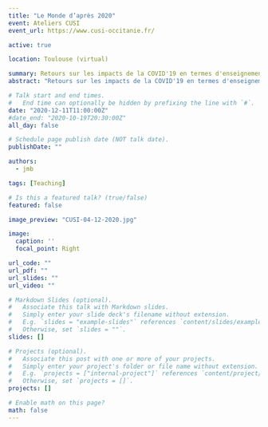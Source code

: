 ```yaml
---
title: "Le Monde d’après 2020"
event: Ateliers CUSI
event_url: https://www.cusi-occitanie.fr/

active: true

location: Toulouse (virtual)

summary: Retours sur les impacts de la COVID'19 en termes d'enseignements dans le supérieur
abstract: "Retours sur les impacts de la COVID'19 en termes d'enseignements dans le supérieur"

# Talk start and end times.
#   End time can optionally be hidden by prefixing the line with `#`.
date: "2020-12-11T11:00:00Z"
#date_end: "2020-10-19T20:30:00Z"
all_day: false

# Schedule page publish date (NOT talk date).
publishDate: ""

authors: 
  - jmb

tags: [Teaching]

# Is this a featured talk? (true/false)
featured: false

image_preview: "CUSI-04-12-2020.jpg"

image:
  caption: ''
  focal_point: Right

url_code: ""
url_pdf: ""
url_slides: ""
url_video: ""

# Markdown Slides (optional).
#   Associate this talk with Markdown slides.
#   Simply enter your slide deck's filename without extension.
#   E.g. `slides = "example-slides"` references `content/slides/example-slides.md`.
#   Otherwise, set `slides = ""`.
slides: []

# Projects (optional).
#   Associate this post with one or more of your projects.
#   Simply enter your project's folder or file name without extension.
#   E.g. `projects = ["internal-project"]` references `content/project/deep-learning/index.md`.
#   Otherwise, set `projects = []`.
projects: []

# Enable math on this page?
math: false
---
```

